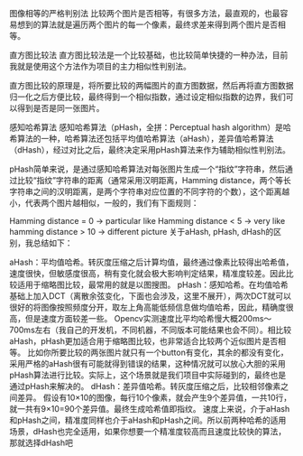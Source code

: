 图像相等的严格判别法
比较两个图片是否相等，有很多方法，最直观的，也最容易想到的算法就是遍历两个图片的每一个像素，最终求差来得到两个图片是否相等。

直方图比较法
直方图比较法是一个比较基础，也比较简单快捷的一种办法，目前我就是使用这个方法作为项目的主力相似性判别法。

直方图比较的原理是，将所要比较的两幅图片的直方图数据，然后再将直方图数据归一化之后方便比较，最终得到一个相似指数，通过设定相似指数的边界，我们可以得到是否是同一张图片。

感知哈希算法
感知哈希算法（pHash，全拼：Perceptual hash algorithm）是哈希算法的一种，哈希算法还包括平均值哈希算法（aHash），差异值哈希算法（dHash），经过对比之后，最终决定采用pHash算法来作为辅助相似性判别法。

pHash简单来说，是通过感知哈希算法对每张图片生成一个“指纹”字符串，然后通过比较“指纹”字符串的距离（通常采用汉明距离，Hamming distance，两个等长字符串之间的汉明距离，是两个字符串对应位置的不同字符的个数），这个距离越小，代表两个图片越相似，一般的，我们有下面规则：

 Hamming distance = 0  -> particular like
 Hamming distance < 5  -> very like
 hamming distance > 10 -> different picture
关于aHash, pHash, dHash的区别，我总结如下：

aHash：平均值哈希。转灰度压缩之后计算均值，最终通过像素比较得出哈希值，速度很快，但敏感度很高，稍有变化就会极大影响判定结果，精准度较差。因此比较适用于缩略图比较，最常用的就是以图搜图。
pHash：感知哈希。在均值哈希基础上加入DCT（离散余弦变化，下面也会涉及，这里不展开），两次DCT就可以很好的将图像按照频度分开，取左上角高能低频信息做均值哈希，因此，精确度很高，但是速度方面较差一些。
Opencv实测速度比平均哈希慢大概200ms～700ms左右（我自己的开发机，不同机器，不同版本可能结果也会不同）。相比较aHash，pHash更加适合用于缩略图比较，也非常适合比较两个近似图片是否相等。
比如你所要比较的两张图片就只有一个button有变化，其余的都没有变化，采用严格的aHash很有可能就得到错误的结果，这种情况就可以放心大胆的采用pHash算法进行比较。实际上，这个场景就是我们项目中实际碰到的，最终也是通过pHash来解决的。
dHash：差异值哈希。转灰度压缩之后，比较相邻像素之间差异。
假设有10×10的图像，每行10个像素，就会产生9个差异值，一共10行，就一共有9×10=90个差异值。最终生成哈希值即指纹。
速度上来说，介于aHash和pHash之间，精准度同样也介于aHash和pHash之间。所以前两种哈希的适用场景，dHash也完全适用，如果你想要一个精准度较高而且速度比较快的算法，那就选择dHash吧
